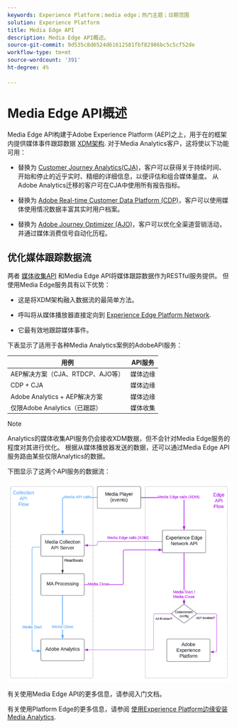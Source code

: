 ```yaml
---
keywords: Experience Platform；media edge；热门主题；日期范围
solution: Experience Platform
title: Media Edge API
description: Media Edge API概述。
source-git-commit: 9d535c8d6524d61612581fbf82986bc5c5cf52de
workflow-type: tm+mt
source-wordcount: '391'
ht-degree: 4%

---
```



# Media Edge API概述

Media Edge API构建于Adobe Experience Platform (AEP)之上，用于在的框架内提供媒体事件跟踪数据 [XDM架构](https://experienceleague.adobe.com/docs/experience-platform/xdm/home.html?lang=en#:~:text=Experience%20Data%20Model%20(XDM)%2C,the%20power%20of%20digital%20experiences). 对于Media Analytics客户，这将使以下功能可用：

* 替换为 [Customer Journey Analytics(CJA)](https://experienceleague.adobe.com/docs/analytics-platform/using/cja-overview/cja-overview.html?lang=zh-Hans)，客户可以获得关于持续时间、开始和停止的近乎实时、精细的详细信息，以便评估和组合媒体量度。 从Adobe Analytics迁移的客户可在CJA中使用所有报告指标。

* 替换为 [Adobe Real-time Customer Data Platform (CDP)](https://experienceleague.adobe.com/docs/experience-platform/rtcdp/overview.html?lang=zh-Hans)，客户可以使用媒体使用情况数据丰富其实时用户档案。

* 替换为 [Adobe Journey Optimizer (AJO)](https://experienceleague.adobe.com/docs/journey-optimizer/using/get-started/get-started.html?lang=en)，客户可以优化全渠道营销活动，并通过媒体消费信号自动化历程。


## 优化媒体跟踪数据流

两者 [媒体收集API](https://experienceleague.adobe.com/docs/media-analytics/using/implementation/streaming-media-apis/mc-api-overview.html?lang=en&amp;media-tracking-data-flows) 和Media Edge API将媒体跟踪数据作为RESTful服务提供。 但使用Media Edge服务具有以下优势：

* 这是将XDM架构融入数据流的最简单方法。

* 呼叫将从媒体播放器直接定向到 [Experience Edge Platform Network](https://experienceleague.adobe.com/docs/experience-platform/edge-network-server-api/overview.html?lang=en).

* 它最有效地跟踪媒体事件。

下表显示了适用于各种Media Analytics案例的AdobeAPI服务：

| 用例 | API服务 |
| -------- | ------ |
| AEP解决方案（CJA、RTDCP、AJO等） | 媒体边缘 |
| CDP + CJA | 媒体边缘 |
| Adobe Analytics + AEP解决方案 | 媒体边缘 |
| 仅限Adobe Analytics（已跟踪） | 媒体收集 |

>[!NOTE]
>
> Analytics的媒体收集API服务仍会接收XDM数据，但不会针对Media Edge服务的程度对其进行优化。 根据从媒体播放器发送的数据，还可以通过Media Edge API服务路由某些仅限Analytics的数据。

下图显示了这两个API服务的数据流：


![Media Analytics数据流](../assets/edge-api-dataflow.png)


有关使用Media Edge API的更多信息，请参阅入门文档。

有关使用Platform Edge的更多信息，请参阅 [使用Experience Platform边缘安装Media Analytics](https://experienceleague.adobe.com/docs/media-analytics/using/implementation/implementation-edge.html?lang=en).




